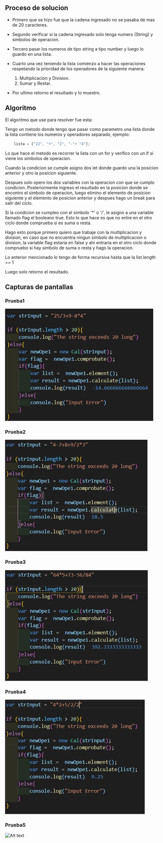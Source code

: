 ## Proceso de solucion

* Primero que se hizo fue que la cadena ingresado no se pasaba de mas de 20 caracteres.

* Segundo verificar si la cadena ingresado solo tenga numero (String) y simbolos de operacion.

* Tercero pasar los numeros de tipo string a tipo number y luego lo guardo en una lista.

* Cuarto una vez teniendo la lista comienzo a hacer las operaciones respetando la prioridad de los operadores de la siguiente manera:

    1. Multiplicacion y Division.
    2. Sumar y Restar.

* Por ultimo retorno el resultado y lo muestro.


## Algoritmo

El algoritmo que use para resolver fue esta:

Tengo un metodo donde tengo que pasar como parametro una lista donde la lista contiene los numeros y operadores separado, ejemplo:

~~~javascript
    lista = ["22", "+", "2", "-"+ "4"];
~~~

Lo que hace el metodo es recorrer la lista con un for y verifico con un if si viene los simbolos de operacion.

Cuando la condicion se cumple asigno dos let donde guardo una la posicion anterior y otro la posicion siguiente.

Despues solo opero los dos variables con la operacion con que se cumplo condicion. Posteriormente ingreso el resultado en la posicion donde se encontro el simbolo de operacion, luego elimino el elemento de posicion siguiente y el elemento de posicion anterior  y despues hago un break para salir del ciclo.

Si la condicion se cumpleo con el simbolo '*' o '/', le asigno a una variable llamado flag el booleano true. Esto lo
que hace es que no entre en el otro ciclo donde comprueba si es suma o resta.

Hago esto porque primero quiero que trabaje con la multiplicacion y division, en caso que no encuentra ningun simbolo de multiplicacion o division, la variable flag estaria en false y ahi entraria en el otro ciclo donde compruebo si hay simbolo de suma o resta y hago la operacion.

Lo anterior mencionado lo tengo de forma recursiva hasta que la list.length == 1

Luego solo retorno el resultado.

## Capturas de pantallas

### Prueba1
![Alt text](./img/Prueba1.JPG "Prueba 1")

### Prueba2
![Alt text](./img/Prueba2.JPG "Prueba 2")

### Prueba3
![Alt text](./img/Prueba3.JPG "Prueba 3")

### Prueba4
![Alt text](./img/Prueba4.JPG "Prueba 4")

### Prueba5
![Alt text](./img/Prueba5.JPG "Prueba 5")
